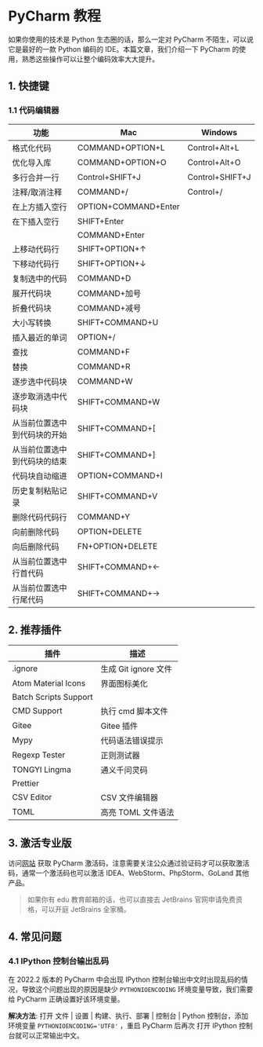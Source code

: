 # PyCharm 教程

<show-structure depth="2"/>

如果你使用的技术是 Python 生态圈的话，那么一定对 PyCharm 不陌生，可以说它是最好的一款 Python 编码的 IDE。本篇文章，我们介绍一下 PyCharm 的使用，熟悉这些操作可以让整个编码效率大大提升。

## 1. 快捷键

### 1.1 代码编辑器

| 功能             | Mac                                       | Windows                              |
|----------------|-------------------------------------------|--------------------------------------|
| 格式化代码          | <shortcut>COMMAND+OPTION+L</shortcut>     | <shortcut>Control+Alt+L</shortcut>   |
| 优化导入库          | <shortcut>COMMAND+OPTION+O</shortcut>     | <shortcut>Control+Alt+O</shortcut>   |
| 多行合并一行         | <shortcut>Control+SHIFT+J</shortcut>      | <shortcut>Control+SHIFT+J</shortcut> |
| 注释/取消注释        | <shortcut>COMMAND+/</shortcut>            | <shortcut>Control+/</shortcut>       |
| 在上方插入空行        | <shortcut>OPTION+COMMAND+Enter</shortcut> |                                      |
| 在下插入空行         | <shortcut>SHIFT+Enter</shortcut>          |                                      |
|                | <shortcut>COMMAND+Enter</shortcut>        |                                      |
| 上移动代码行         | <shortcut>SHIFT+OPTION+↑</shortcut>       |                                      |
| 下移动代码行         | <shortcut>SHIFT+OPTION+↓</shortcut>       |                                      |
| 复制选中的代码        | <shortcut>COMMAND+D</shortcut>            |                                      |
| 展开代码块          | <shortcut>COMMAND+加号</shortcut>           |                                      |
| 折叠代码块          | <shortcut>COMMAND+减号</shortcut>           |                                      |
| 大小写转换          | <shortcut>SHIFT+COMMAND+U</shortcut>      |                                      |
| 插入最近的单词        | <shortcut>OPTION+/</shortcut>             |                                      |
| 查找             | <shortcut>COMMAND+F</shortcut>            |                                      |
| 替换             | <shortcut>COMMAND+R</shortcut>            |                                      |
| 逐步选中代码块        | <shortcut>COMMAND+W</shortcut>            |                                      |
| 逐步取消选中代码块      | <shortcut>SHIFT+COMMAND+W</shortcut>      |                                      |
| 从当前位置选中到代码块的开始 | <shortcut>SHIFT+COMMAND+[</shortcut>      |                                      |
| 从当前位置选中到代码块的结束 | <shortcut>SHIFT+COMMAND+]</shortcut>      |                                      |
| 代码块自动缩进        | <shortcut>OPTION+COMMAND+I</shortcut>     |                                      |
| 历史复制粘贴记录       | <shortcut>SHIFT+COMMAND+V</shortcut>      |                                      |
| 删除代码代码行        | <shortcut>COMMAND+Y</shortcut>            |                                      |
| 向前删除代码         | <shortcut>OPTION+DELETE</shortcut>        |                                      |
| 向后删除代码         | <shortcut>FN+OPTION+DELETE</shortcut>     |                                      |
| 从当前位置选中行首代码    | <shortcut>SHIFT+COMMAND+←</shortcut>      |                                      |
| 从当前位置选中行尾代码    | <shortcut>SHIFT+COMMAND+→</shortcut>      |                                      |


## 2. 推荐插件

| 插件                    | 描述               |
|-----------------------|------------------|
| .ignore               | 生成 Git ignore 文件 |
| Atom Material Icons   | 界面图标美化           |
| Batch Scripts Support |                  |
| CMD Support           | 执行 cmd 脚本文件      |
| Gitee                 | Gitee 插件         |
| Mypy                  | 代码语法错误提示         |
| Regexp Tester         | 正则测试器            |
| TONGYI Lingma         | 通义千问灵码           |
| Prettier              |                  |
| CSV Editor            | CSV 文件编辑器        |
| TOML                  | 高亮 TOML 文件语法     |


## 3. 激活专业版

访问[网站](https://www.ajihuo.com/pycharm/4197.html) 获取 PyCharm 激活码，注意需要关注公众通过验证码才可以获取激活码，通常一个激活码也可以激活 IDEA、WebStorm、PhpStorm、GoLand 其他产品。


> 如果你有 edu 教育邮箱的话，也可以直接去 JetBrains 官网申请免费资格，可以开庭 JetBrains 全家桶。

## 4. 常见问题

### 4.1 IPython 控制台输出乱码

在 2022.2 版本的 PyCharm 中会出现 IPython 控制台输出中文时出现乱码的情况，导致这个问题出现的原因是缺少 `PYTHONIOENCODING` 环境变量导致，我们需要给 PyCharm 正确设置好该环境变量。

**解决方法**: 打开 <ui-path>文件 | 设置 | 构建、执行、部署 | 控制台 | Python 控制台</ui-path>，添加环境变量 `PYTHONIOENCODING='UTF8'` ，重启 PyCharm 后再次 打开 IPython 控制台就可以正常输出中文。
